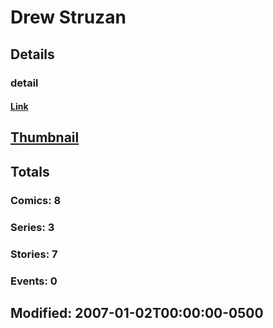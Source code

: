 # Drew  Struzan 
## Details
### detail
#### [Link](http://marvel.com/comics/creators/4952/drew_struzan?utm_campaign=apiRef&utm_source=225578a89fc76f3d20fbffda5d17a88d)
## [Thumbnail](http://i.annihil.us/u/prod/marvel/i/mg/b/40/image_not_available.jpg)
## Totals
### Comics: 8
### Series: 3
### Stories: 7
### Events: 0
## Modified: 2007-01-02T00:00:00-0500